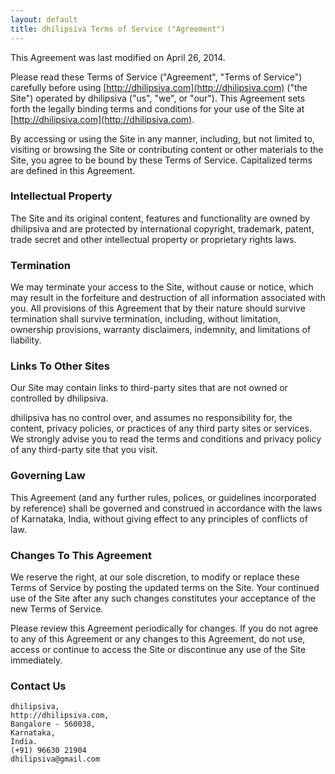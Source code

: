 ```yaml
---
layout: default
title: dhilipsiva Terms of Service ("Agreement")
---
```


This Agreement was last modified on April 26, 2014.

Please read these Terms of Service ("Agreement", "Terms of Service") carefully before using [http://dhilipsiva.com](http://dhilipsiva.com) ("the Site") operated by dhilipsiva ("us", "we", or "our"). This Agreement sets forth the legally binding terms and conditions for your use of the Site at [http://dhilipsiva.com](http://dhilipsiva.com).

By accessing or using the Site in any manner, including, but not limited to, visiting or browsing the Site or contributing content or other materials to the Site, you agree to be bound by these Terms of Service. Capitalized terms are defined in this Agreement.

### Intellectual Property

The Site and its original content, features and functionality are owned by dhilipsiva and are protected by international copyright, trademark, patent, trade secret and other intellectual property or proprietary rights laws.

### Termination

We may terminate your access to the Site, without cause or notice, which may result in the forfeiture and destruction of all information associated with you. All provisions of this Agreement that by their nature should survive termination shall survive termination, including, without limitation, ownership provisions, warranty disclaimers, indemnity, and limitations of liability.

### Links To Other Sites

Our Site may contain links to third-party sites that are not owned or controlled by dhilipsiva.

dhilipsiva has no control over, and assumes no responsibility for, the content, privacy policies, or practices of any third party sites or services. We strongly advise you to read the terms and conditions and privacy policy of any third-party site that you visit.

### Governing Law

This Agreement (and any further rules, polices, or guidelines incorporated by reference) shall be governed and construed in accordance with the laws of Karnataka, India, without giving effect to any principles of conflicts of law.

### Changes To This Agreement

We reserve the right, at our sole discretion, to modify or replace these Terms of Service by posting the updated terms on the Site. Your continued use of the Site after any such changes constitutes your acceptance of the new Terms of Service.

Please review this Agreement periodically for changes. If you do not agree to any of this Agreement or any changes to this Agreement, do not use, access or continue to access the Site or discontinue any use of the Site immediately.

### Contact Us

    dhilipsiva,
    http://dhilipsiva.com,
    Bangalore - 560038,
    Karnataka,
    India.
    (+91) 96630 21904
    dhilipsiva@gmail.com

